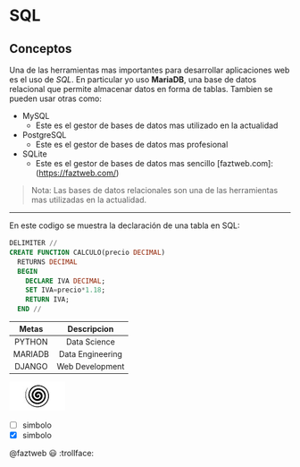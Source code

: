 <!-- Este es mi formato para escribir readmes-->

# SQL
## Conceptos

Una de las herramientas mas importantes para desarrollar aplicaciones web es el uso de *SQL*. En particular yo uso **MariaDB**, una base de datos relacional que permite almacenar datos en forma de tablas.
Tambien se pueden usar otras como:

* MySQL
    * Este es el gestor de bases de datos mas utilizado en la actualidad
* PostgreSQL
    * Este es el gestor de bases de datos mas profesional
* SQLite
    * Este es el gestor de bases de datos mas sencillo
[faztweb.com]: (https://faztweb.com/)

> Nota: Las bases de datos relacionales son una de las herramientas mas utilizadas en la actualidad.

---
En este codigo se muestra la declaración de una tabla en SQL:

```sql
DELIMITER //
CREATE FUNCTION CALCULO(precio DECIMAL)
  RETURNS DECIMAL
  BEGIN
    DECLARE IVA DECIMAL;
    SET IVA=precio*1.18;
    RETURN IVA;
  END //
  ```

  <!-- crear un tabla -->
  | Metas  | Descripcion     |
  |:------:|:---------------:|
  | PYTHON | Data Science    |
  | MARIADB| Data Engineering|
  | DJANGO | Web Development |

![Logo de marca EKKKO](espiral.jpg)


<!-- GITHUB MARKDOWN -->
* [ ] simbolo
* [x] simbolo

@faztweb 
:smiley: 
:trollface:



